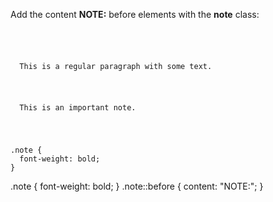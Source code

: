 Add the content **NOTE:**
before elements with the **note**
class:

<Editor lang="css" type="exercise">
<code>
<panel lang="html">
<p>
  This is a regular paragraph with some text.
</p>
<p class="note">
  This is an important note.
</p>
</panel>
<panel lang="css">
.note {
  font-weight: bold;
}
</panel>
</code>

<solution>
.note {
  font-weight: bold;
}
.note::before {
  content: "NOTE:";
}
</solution>
</Editor>